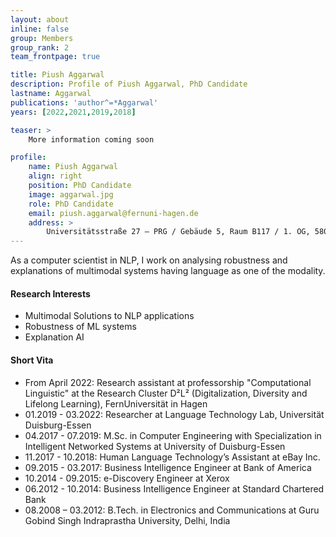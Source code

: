 ```yaml
---
layout: about
inline: false
group: Members
group_rank: 2
team_frontpage: true

title: Piush Aggarwal
description: Profile of Piush Aggarwal, PhD Candidate
lastname: Aggarwal
publications: 'author^=*Aggarwal'
years: [2022,2021,2019,2018]

teaser: >
    More information coming soon

profile:
    name: Piush Aggarwal
    align: right
    position: PhD Candidate
    image: aggarwal.jpg
    role: PhD Candidate
    email: piush.aggarwal@fernuni-hagen.de
    address: >
        Universitätsstraße 27 – PRG / Gebäude 5, Raum B117 / 1. OG, 58097 Hagen
---
```


As a computer scientist in NLP, I work on analysing robustness and explanations of multimodal systems having language as one of the modality.

#### Research Interests

- Multimodal Solutions to NLP applications 
- Robustness of ML systems
- Explanation AI

#### Short Vita
- From April 2022: Research assistant at professorship "Computational Linguistic" at the Research Cluster D²L² (Digitalization, Diversity and Lifelong Learning), FernUniversität in Hagen
- 01.2019 - 03.2022: Researcher at Language Technology Lab, Universität Duisburg-Essen
- 04.2017 - 07.2019: M.Sc. in Computer Engineering with Specialization in Intelligent Networked Systems at University of Duisburg-Essen
- 11.2017 - 10.2018: Human Language Technology’s Assistant at eBay Inc.
- 09.2015 - 03.2017: Business Intelligence Engineer at Bank of America
- 10.2014 - 09.2015: e-Discovery Engineer at Xerox
- 06.2012 - 10.2014: Business Intelligence Engineer at Standard Chartered Bank
- 08.2008 – 03.2012: B.Tech. in Electronics and Communications at Guru Gobind Singh Indraprastha University, Delhi, India




